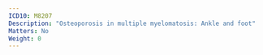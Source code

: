 ```yaml
---
ICD10: M8207
Description: "Osteoporosis in multiple myelomatosis: Ankle and foot"
Matters: No
Weight: 0
---
```

